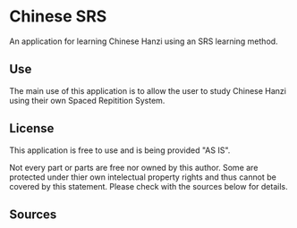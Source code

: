# Chinese SRS 

An application for learning Chinese Hanzi using an SRS learning method.

## Use

The main use of this application is to allow the user to study Chinese Hanzi using their own Spaced Repitition System. 

## License

This application is free to use and is being provided "AS IS".

Not every part or parts are free nor owned by this author. Some are protected under thier own intelectual property rights and thus cannot be covered by this statement. Please check with the sources below for details.

## Sources